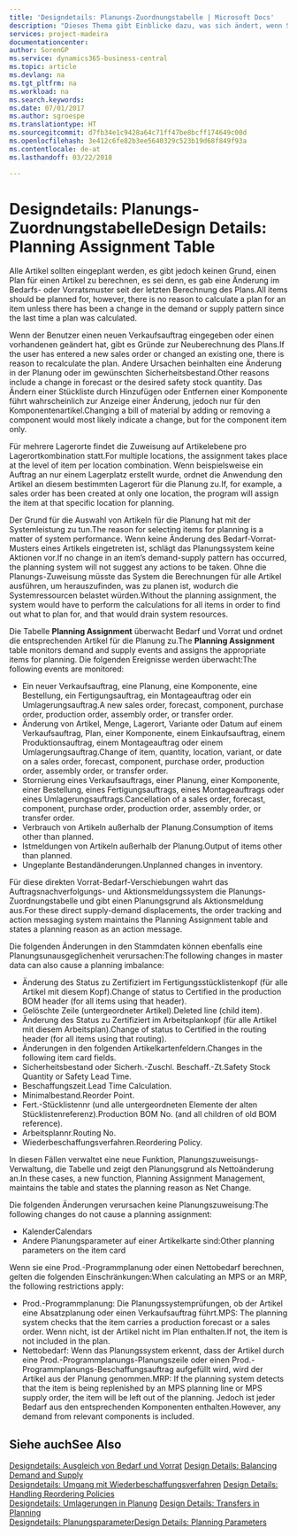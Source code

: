 ```yaml
---
title: 'Designdetails: Planungs-Zuordnungstabelle | Microsoft Docs'
description: "Dieses Thema gibt Einblicke dazu, was sich ändert, wenn Sie einen Artikel für die Planung ändern."
services: project-madeira
documentationcenter: 
author: SorenGP
ms.service: dynamics365-business-central
ms.topic: article
ms.devlang: na
ms.tgt_pltfrm: na
ms.workload: na
ms.search.keywords: 
ms.date: 07/01/2017
ms.author: sgroespe
ms.translationtype: HT
ms.sourcegitcommit: d7fb34e1c9428a64c71ff47be8bcff174649c00d
ms.openlocfilehash: 3e412c6fe82b3ee5640329c523b19d68f849f93a
ms.contentlocale: de-at
ms.lasthandoff: 03/22/2018

---
```

# <a name="design-details-planning-assignment-table"></a><span data-ttu-id="27476-103">Designdetails: Planungs-Zuordnungstabelle</span><span class="sxs-lookup"><span data-stu-id="27476-103">Design Details: Planning Assignment Table</span></span>
<span data-ttu-id="27476-104">Alle Artikel sollten eingeplant werden, es gibt jedoch keinen Grund, einen Plan für einen Artikel zu berechnen, es sei denn, es gab eine Änderung im Bedarfs- oder Vorratsmuster seit der letzten Berechnung des Plans.</span><span class="sxs-lookup"><span data-stu-id="27476-104">All items should be planned for, however, there is no reason to calculate a plan for an item unless there has been a change in the demand or supply pattern since the last time a plan was calculated.</span></span>  
  
<span data-ttu-id="27476-105">Wenn der Benutzer einen neuen Verkaufsauftrag eingegeben oder einen vorhandenen geändert hat, gibt es Gründe zur Neuberechnung des Plans.</span><span class="sxs-lookup"><span data-stu-id="27476-105">If the user has entered a new sales order or changed an existing one, there is reason to recalculate the plan.</span></span> <span data-ttu-id="27476-106">Andere Ursachen beinhalten eine Änderung in der Planung oder im gewünschten Sicherheitsbestand.</span><span class="sxs-lookup"><span data-stu-id="27476-106">Other reasons include a change in forecast or the desired safety stock quantity.</span></span> <span data-ttu-id="27476-107">Das Ändern einer Stückliste durch Hinzufügen oder Entfernen einer Komponente führt wahrscheinlich zur Anzeige einer Änderung, jedoch nur für den Komponentenartikel.</span><span class="sxs-lookup"><span data-stu-id="27476-107">Changing a bill of material by adding or removing a component would most likely indicate a change, but for the component item only.</span></span>  
  
<span data-ttu-id="27476-108">Für mehrere Lagerorte findet die Zuweisung auf Artikelebene pro Lagerortkombination statt.</span><span class="sxs-lookup"><span data-stu-id="27476-108">For multiple locations, the assignment takes place at the level of item per location combination.</span></span> <span data-ttu-id="27476-109">Wenn beispielsweise ein Auftrag an nur einem Lagerplatz erstellt wurde, ordnet die Anwendung den Artikel an diesem bestimmten Lagerort für die Planung zu.</span><span class="sxs-lookup"><span data-stu-id="27476-109">If, for example, a sales order has been created at only one location, the program will assign the item at that specific location for planning.</span></span>  
  
<span data-ttu-id="27476-110">Der Grund für die Auswahl von Artikeln für die Planung hat mit der Systemleistung zu tun.</span><span class="sxs-lookup"><span data-stu-id="27476-110">The reason for selecting items for planning is a matter of system performance.</span></span> <span data-ttu-id="27476-111">Wenn keine Änderung des Bedarf-Vorrat-Musters eines Artikels eingetreten ist, schlägt das Planungssystem keine Aktionen vor.</span><span class="sxs-lookup"><span data-stu-id="27476-111">If no change in an item’s demand-supply pattern has occurred, the planning system will not suggest any actions to be taken.</span></span> <span data-ttu-id="27476-112">Ohne die Planungs-Zuweisung müsste das System die Berechnungen für alle Artikel ausführen, um herauszufinden, was zu planen ist, wodurch die Systemressourcen belastet würden.</span><span class="sxs-lookup"><span data-stu-id="27476-112">Without the planning assignment, the system would have to perform the calculations for all items in order to find out what to plan for, and that would drain system resources.</span></span>  
  
<span data-ttu-id="27476-113">Die Tabelle **Planning Assignment** überwacht Bedarf und Vorrat und ordnet die entsprechenden Artikel für die Planung zu.</span><span class="sxs-lookup"><span data-stu-id="27476-113">The **Planning Assignment** table monitors demand and supply events and assigns the appropriate items for planning.</span></span> <span data-ttu-id="27476-114">Die folgenden Ereignisse werden überwacht:</span><span class="sxs-lookup"><span data-stu-id="27476-114">The following events are monitored:</span></span>  
  
* <span data-ttu-id="27476-115">Ein neuer Verkaufsauftrag, eine Planung, eine Komponente, eine Bestellung, ein Fertigungsauftrag, ein Montageauftrag oder ein Umlagerungsauftrag.</span><span class="sxs-lookup"><span data-stu-id="27476-115">A new sales order, forecast, component, purchase order, production order, assembly order, or transfer order.</span></span>  
* <span data-ttu-id="27476-116">Änderung von Artikel, Menge, Lagerort, Variante oder Datum auf einem Verkaufsauftrag, Plan, einer Komponente, einem Einkaufsauftrag, einem Produktionsauftrag, einem Montageauftrag oder einem Umlagerungsauftrag.</span><span class="sxs-lookup"><span data-stu-id="27476-116">Change of item, quantity, location, variant, or date on a sales order, forecast, component, purchase order, production order, assembly order, or transfer order.</span></span>  
* <span data-ttu-id="27476-117">Stornierung eines Verkaufsauftrags, einer Planung, einer Komponente, einer Bestellung, eines Fertigungsauftrags, eines Montageauftrags oder eines Umlagerungsauftrags.</span><span class="sxs-lookup"><span data-stu-id="27476-117">Cancellation of a sales order, forecast, component, purchase order, production order, assembly order, or transfer order.</span></span>  
* <span data-ttu-id="27476-118">Verbrauch von Artikeln außerhalb der Planung.</span><span class="sxs-lookup"><span data-stu-id="27476-118">Consumption of items other than planned.</span></span>  
* <span data-ttu-id="27476-119">Istmeldungen von Artikeln außerhalb der Planung.</span><span class="sxs-lookup"><span data-stu-id="27476-119">Output of items other than planned.</span></span>  
* <span data-ttu-id="27476-120">Ungeplante Bestandänderungen.</span><span class="sxs-lookup"><span data-stu-id="27476-120">Unplanned changes in inventory.</span></span>  
  
<span data-ttu-id="27476-121">Für diese direkten Vorrat-Bedarf-Verschiebungen wahrt das Auftragsnachverfolgungs- und Aktionsmeldungssystem die Planungs-Zuordnungstabelle und gibt einen Planungsgrund als Aktionsmeldung aus.</span><span class="sxs-lookup"><span data-stu-id="27476-121">For these direct supply-demand displacements, the order tracking and action messaging system maintains the Planning Assignment table and states a planning reason as an action message.</span></span>  
  
<span data-ttu-id="27476-122">Die folgenden Änderungen in den Stammdaten können ebenfalls eine Planungsunausgeglichenheit verursachen:</span><span class="sxs-lookup"><span data-stu-id="27476-122">The following changes in master data can also cause a planning imbalance:</span></span>  
  
* <span data-ttu-id="27476-123">Änderung des Status zu Zertifiziert im Fertigungsstücklistenkopf (für alle Artikel mit diesem Kopf).</span><span class="sxs-lookup"><span data-stu-id="27476-123">Change of status to Certified in the production BOM header (for all items using that header).</span></span>  
* <span data-ttu-id="27476-124">Gelöschte Zeile (untergeordneter Artikel).</span><span class="sxs-lookup"><span data-stu-id="27476-124">Deleted line (child item).</span></span>  
* <span data-ttu-id="27476-125">Änderung des Status zu Zertifiziert im Arbeitsplankopf (für alle Artikel mit diesem Arbeitsplan).</span><span class="sxs-lookup"><span data-stu-id="27476-125">Change of status to Certified in the routing header (for all items using that routing).</span></span>  
* <span data-ttu-id="27476-126">Änderungen in den folgenden Artikelkartenfeldern.</span><span class="sxs-lookup"><span data-stu-id="27476-126">Changes in the following item card fields.</span></span>  
* <span data-ttu-id="27476-127">Sicherheitsbestand oder Sicherh.-Zuschl. Beschaff.-Zt.</span><span class="sxs-lookup"><span data-stu-id="27476-127">Safety Stock Quantity or Safety Lead Time.</span></span>  
* <span data-ttu-id="27476-128">Beschaffungszeit.</span><span class="sxs-lookup"><span data-stu-id="27476-128">Lead Time Calculation.</span></span>  
* <span data-ttu-id="27476-129">Minimalbestand.</span><span class="sxs-lookup"><span data-stu-id="27476-129">Reorder Point.</span></span>  
* <span data-ttu-id="27476-130">Fert.-Stücklistennr (und alle untergeordneten Elemente der alten Stücklistenreferenz).</span><span class="sxs-lookup"><span data-stu-id="27476-130">Production BOM No. (and all children of old BOM reference).</span></span>  
* <span data-ttu-id="27476-131">Arbeitsplannr.</span><span class="sxs-lookup"><span data-stu-id="27476-131">Routing No.</span></span>  
* <span data-ttu-id="27476-132">Wiederbeschaffungsverfahren.</span><span class="sxs-lookup"><span data-stu-id="27476-132">Reordering Policy.</span></span>  
  
<span data-ttu-id="27476-133">In diesen Fällen verwaltet eine neue Funktion, Planungszuweisungs-Verwaltung, die Tabelle und zeigt den Planungsgrund als Nettoänderung an.</span><span class="sxs-lookup"><span data-stu-id="27476-133">In these cases, a new function, Planning Assignment Management, maintains the table and states the planning reason as Net Change.</span></span>  
  
<span data-ttu-id="27476-134">Die folgenden Änderungen verursachen keine Planungszuweisung:</span><span class="sxs-lookup"><span data-stu-id="27476-134">The following changes do not cause a planning assignment:</span></span>  
  
* <span data-ttu-id="27476-135">Kalender</span><span class="sxs-lookup"><span data-stu-id="27476-135">Calendars</span></span>  
* <span data-ttu-id="27476-136">Andere Planungsparameter auf einer Artikelkarte sind:</span><span class="sxs-lookup"><span data-stu-id="27476-136">Other planning parameters on the item card</span></span>  
  
<span data-ttu-id="27476-137">Wenn sie eine Prod.-Programmplanung oder einen Nettobedarf berechnen, gelten die folgenden Einschränkungen:</span><span class="sxs-lookup"><span data-stu-id="27476-137">When calculating an MPS or an MRP, the following restrictions apply:</span></span>  
  
* <span data-ttu-id="27476-138">Prod.-Programmplanung: Die Planungssystemprüfungen, ob der Artikel eine Absatzplanung oder einen Verkaufsauftrag führt.</span><span class="sxs-lookup"><span data-stu-id="27476-138">MPS: The planning system checks that the item carries a production forecast or a sales order.</span></span> <span data-ttu-id="27476-139">Wenn nicht, ist der Artikel nicht im Plan enthalten.</span><span class="sxs-lookup"><span data-stu-id="27476-139">If not, the item is not included in the plan.</span></span>  
* <span data-ttu-id="27476-140">Nettobedarf: Wenn das Planungssystem erkennt, dass der Artikel durch eine Prod.-Programmplanungs-Planungszeile oder einen Prod.-Programmplanungs-Beschaffungsauftrag aufgefüllt wird, wird der Artikel aus der Planung genommen.</span><span class="sxs-lookup"><span data-stu-id="27476-140">MRP: If the planning system detects that the item is being replenished by an MPS planning line or MPS supply order, the item will be left out of the planning.</span></span> <span data-ttu-id="27476-141">Jedoch ist jeder Bedarf aus den entsprechenden Komponenten enthalten.</span><span class="sxs-lookup"><span data-stu-id="27476-141">However, any demand from relevant components is included.</span></span>  
  
## <a name="see-also"></a><span data-ttu-id="27476-142">Siehe auch</span><span class="sxs-lookup"><span data-stu-id="27476-142">See Also</span></span>  
<span data-ttu-id="27476-143">[Designdetails: Ausgleich von Bedarf und Vorrat](design-details-balancing-demand-and-supply.md) </span><span class="sxs-lookup"><span data-stu-id="27476-143">[Design Details: Balancing Demand and Supply](design-details-balancing-demand-and-supply.md) </span></span>  
<span data-ttu-id="27476-144">[Designdetails: Umgang mit Wiederbeschaffungsverfahren](design-details-handling-reordering-policies.md) </span><span class="sxs-lookup"><span data-stu-id="27476-144">[Design Details: Handling Reordering Policies](design-details-handling-reordering-policies.md) </span></span>  
<span data-ttu-id="27476-145">[Designdetails: Umlagerungen in Planung](design-details-transfers-in-planning.md) </span><span class="sxs-lookup"><span data-stu-id="27476-145">[Design Details: Transfers in Planning](design-details-transfers-in-planning.md) </span></span>  
[<span data-ttu-id="27476-146">Designdetails: Planungsparameter</span><span class="sxs-lookup"><span data-stu-id="27476-146">Design Details: Planning Parameters</span></span>](design-details-planning-parameters.md)  

